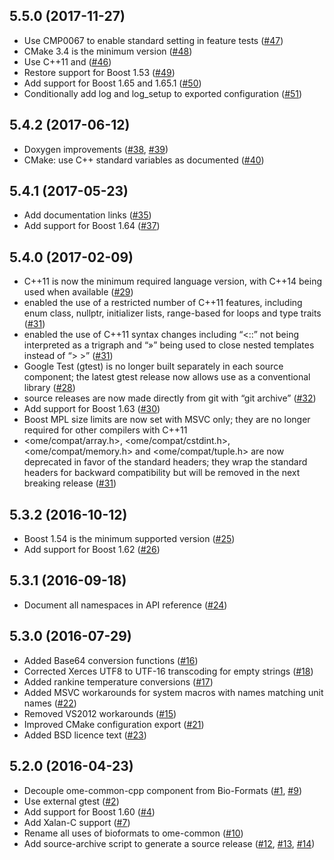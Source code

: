 5.5.0 (2017-11-27)
------------------

* Use CMP0067 to enable standard setting in feature tests ([#47](https://github.com/ome/ome-common-cpp/pull/47))
* CMake 3.4 is the minimum version ([#48](https://github.com/ome/ome-common-cpp/pull/48))
* Use C++11 <thread> and <mutex> ([#46](https://github.com/ome/ome-common-cpp/pull/46))
* Restore support for Boost 1.53 ([#49](https://github.com/ome/ome-common-cpp/pull/49))
* Add support for Boost 1.65 and 1.65.1 ([#50](https://github.com/ome/ome-common-cpp/pull/50))
* Conditionally add log and log_setup to exported configuration ([#51](https://github.com/ome/ome-common-cpp/pull/51))

5.4.2 (2017-06-12)
------------------

* Doxygen improvements ([#38](https://github.com/ome/ome-common-cpp/pull/38), [#39](https://github.com/ome/ome-common-cpp/pull/39))
* CMake: use C++ standard variables as documented ([#40](https://github.com/ome/ome-common-cpp/pull/40))

5.4.1 (2017-05-23)
------------------

* Add documentation links ([#35](https://github.com/ome/ome-common-cpp/pull/35))
* Add support for Boost 1.64 ([#37](https://github.com/ome/ome-common-cpp/pull/37))

5.4.0 (2017-02-09)
------------------

* C++11 is now the minimum required language version, with C++14 being used when available ([#29](https://github.com/ome/ome-common-cpp/pull/29))
* enabled the use of a restricted number of C++11 features, including enum class, nullptr, initializer lists, range-based for loops and type traits ([#31](https://github.com/ome/ome-common-cpp/pull/31))
* enabled the use of C++11 syntax changes including “<::” not being interpreted as a trigraph and “»” being used to close nested templates instead of “> >” ([#31](https://github.com/ome/ome-common-cpp/pull/31))
* Google Test (gtest) is no longer built separately in each source component; the latest gtest release now allows use as a conventional library ([#28](https://github.com/ome/ome-common-cpp/pull/28))
* source releases are now made directly from git with “git archive” ([#32](https://github.com/ome/ome-common-cpp/pull/32))
* Add support for Boost 1.63 ([#30](https://github.com/ome/ome-common-cpp/pull/30))
* Boost MPL size limits are now set with MSVC only; they are no longer required for other compilers with C++11
* <ome/compat/array.h>, <ome/compat/cstdint.h>, <ome/compat/memory.h> and <ome/compat/tuple.h> are now deprecated in favor of the standard headers; they wrap the standard headers for backward compatibility but will be removed in the next breaking release ([#31](https://github.com/ome/ome-common-cpp/pull/31))

5.3.2 (2016-10-12)
------------------

* Boost 1.54 is the minimum supported version ([#25](https://github.com/ome/ome-common-cpp/pull/25))
* Add support for Boost 1.62 ([#26](https://github.com/ome/ome-common-cpp/pull/26))

5.3.1 (2016-09-18)
------------------

* Document all namespaces in API reference ([#24](https://github.com/ome/ome-common-cpp/pull/24))

5.3.0 (2016-07-29)
------------------

* Added Base64 conversion functions ([#16](https://github.com/ome/ome-common-cpp/pull/16))
* Corrected Xerces UTF8 to UTF-16 transcoding for empty strings ([#18](https://github.com/ome/ome-common-cpp/pull/18))
* Added rankine temperature conversions ([#17](https://github.com/ome/ome-common-cpp/pull/17))
* Added MSVC workarounds for system macros with names matching unit names ([#22](https://github.com/ome/ome-common-cpp/pull/22))
* Removed VS2012 workarounds ([#15](https://github.com/ome/ome-common-cpp/pull/15))
* Improved CMake configuration export ([#21](https://github.com/ome/ome-common-cpp/pull/21))
* Added BSD licence text ([#23](https://github.com/ome/ome-common-cpp/pull/23))


5.2.0 (2016-04-23)
------------------

* Decouple ome-common-cpp component from Bio-Formats ([#1](https://github.com/ome/ome-common-cpp/pull/1), [#9](https://github.com/ome/ome-common-cpp/pull/9))
* Use external gtest ([#2](https://github.com/ome/ome-common-cpp/pull/2))
* Add support for Boost 1.60 ([#4](https://github.com/ome/ome-common-cpp/pull/4))
* Add Xalan-C support ([#7](https://github.com/ome/ome-common-cpp/pull/7))
* Rename all uses of bioformats to ome-common ([#10](https://github.com/ome/ome-common-cpp/pull/10))
* Add source-archive script to generate a source release ([#12](https://github.com/ome/ome-common-cpp/pull/12), [#13](https://github.com/ome/ome-common-cpp/pull/13), [#14](https://github.com/ome/ome-common-cpp/pull/14))
